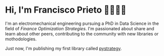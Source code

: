 # Hi, I'm Francisco Prieto 👋🏼🧑‍💻

I'm an electromechanical engineering pursuing a PhD in Data Science in the field of *Finance Optimization Strategies*. I'm passionated about share and learn about other peers, contributing to the community with new libraries or mothodologies.

Just now, I'm publishing my first library called [pystrategy](https://pypi.org/project/pystrategy/). 
